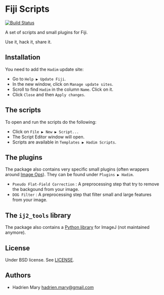 # Fiji Scripts
[![Build Status](https://travis-ci.org/hadim/fiji_scripts.svg?branch=master)](https://travis-ci.org/hadim/fiji_scripts)

A set of scripts and small plugins for Fiji.

Use it, hack it, share it.

## Installation

You need to add the `Hadim` update site:

- Go to `Help ▶ Update Fiji`.
- In the new window, click on `Manage update sites`.
- Scroll to find `Hadim` in the column `Name`. Click on it.
- Click `Close` and then `Apply changes`.

## The scripts

To open and run the scripts do the following:

- Click on `File ▶ New ▶ Script...`
- The Script Editor window will open.
- Scripts are available in `Templates ▶ Hadim Scripts`.

## The plugins

The package also contains very specific small plugins (often wrappers around [Image Ops](https://github.com/imagej/imagej-ops)). They can be found under `Plugins ▶ Hadim`.

- `Pseudo Flat-Field Correction` : A preprocessing step that try to remove the backgound from your image.
- `DOG Filter` : A preprocessing step that filter small and large features from your image.


## The `ij2_tools` library

The package also contains a [Python library](src/main/resources/ij2_tools) for ImageJ (not maintained anymore).

## License

Under BSD license. See [LICENSE](LICENSE).

## Authors

- Hadrien Mary <hadrien.mary@gmail.com>
